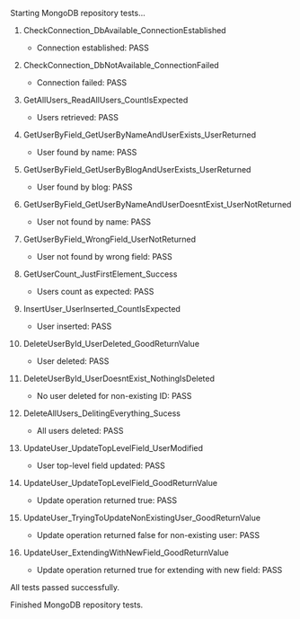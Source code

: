 Starting MongoDB repository tests...

1. CheckConnection_DbAvailable_ConnectionEstablished
   - Connection established: PASS

2. CheckConnection_DbNotAvailable_ConnectionFailed
   - Connection failed: PASS

3. GetAllUsers_ReadAllUsers_CountIsExpected
   - Users retrieved: PASS

4. GetUserByField_GetUserByNameAndUserExists_UserReturned
   - User found by name: PASS

5. GetUserByField_GetUserByBlogAndUserExists_UserReturned
   - User found by blog: PASS

6. GetUserByField_GetUserByNameAndUserDoesntExist_UserNotReturned
   - User not found by name: PASS

7. GetUserByField_WrongField_UserNotReturned
   - User not found by wrong field: PASS

8. GetUserCount_JustFirstElement_Success
   - Users count as expected: PASS

9. InsertUser_UserInserted_CountIsExpected
   - User inserted: PASS

10. DeleteUserById_UserDeleted_GoodReturnValue
    - User deleted: PASS

11. DeleteUserById_UserDoesntExist_NothingIsDeleted
    - No user deleted for non-existing ID: PASS

12. DeleteAllUsers_DelitingEverything_Sucess
    - All users deleted: PASS

13. UpdateUser_UpdateTopLevelField_UserModified
    - User top-level field updated: PASS

14. UpdateUser_UpdateTopLevelField_GoodReturnValue
    - Update operation returned true: PASS

15. UpdateUser_TryingToUpdateNonExistingUser_GoodReturnValue
    - Update operation returned false for non-existing user: PASS

16. UpdateUser_ExtendingWithNewField_GoodReturnValue
    - Update operation returned true for extending with new field: PASS

All tests passed successfully.

Finished MongoDB repository tests.
